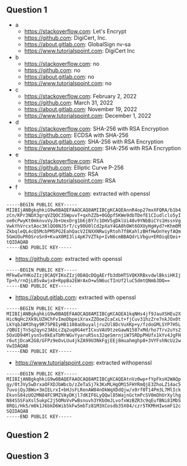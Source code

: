 ## Question 1
- a
  - https://stackoverflow.com: Let's Encrypt
  - https://github.com: DigiCert, Inc.
  - https://about.gitlab.com: GlobalSign nv-sa
  - https://www.tutorialspoint.com: DigiCert Inc
- b
  - https://stackoverflow.com: no 
  - https://github.com: no 
  - https://about.gitlab.com: no 
  - https://www.tutorialspoint.com: no
- c
  - https://stackoverflow.com: February 2, 2022
  - https://github.com: March 31, 2022
  - https://about.gitlab.com: November 19, 2022 
  - https://www.tutorialspoint.com: December 1, 2022
- d
  - https://stackoverflow.com: SHA-256 with RSA Encryption 
  - https://github.com: ECDSA with SHA-256 
  - https://about.gitlab.com: SHA-256 with RSA Encryption
  - https://www.tutorialspoint.com: SHA-256 with RSA Encryption
- e
  - https://stackoverflow.com: RSA 
  - https://github.com: Elliptic Curve P-256
  - https://about.gitlab.com: RSA
  - https://www.tutorialspoint.com: RSA
- f
  - https://stackoverflow.com: extracted with openssl
```
-----BEGIN PUBLIC KEY-----
MIIBIjANBgkqhkiG9w0BAQEFAAOCAQ8AMIIBCgKCAQEAnnR4op27mxXFQRA/b1b4
zCn/KPr3NDX3grqVZQOC35WpvvT+qxhZZb+0GQpf5KWe9dbTDefE1CIudlclo5yI
oe0cPwyKt0mknvuVyJb+UexDrg1b6jBY7c1OHV5gDklUi48v9YNbBiCYs1HssnVg
VwkYhVrcxtAoc3KlQO8NJ5rT/cy90U0lCd2pXaY4GA8hOWt6OXUyHgHyd7+Khm0M
ZkbqleQL4cQ5McbPM5PG2EahQacV2INXXNRwiyRtoh7f8KahlzBHfHwOnYeyfAQm
5GmUOuPROSroSn9+KvaX0MI3li4pK7VZTkp+IvN6cmBBAQdrLVbgu+EROiqEQei+
tQIDAQAB
-----END PUBLIC KEY-----
```
  - https://github.com: extracted with openssl
```
-----BEGIN PUBLIC KEY-----
MFkwEwYHKoZIzj0CAQYIKoZIzj0DAQcDQgAErfb3dbHTSVQKXRBxvdwlBksiHKIj
Tp+h/rnQjL05vAwjx8+RppBa2EWrAxO+wSN6ucTInUf2luC5dmtQNmb3DQ==
-----END PUBLIC KEY-----
```
  - https://about.gitlab.com: extracted with openssl
```
-----BEGIN PUBLIC KEY-----
MIIBIjANBgkqhkiG9w0BAQEFAAOCAQ8AMIIBCgKCAQEA1kqNHs4jf9JauXSHEu2X
HicNqHc2Xk9LUZHChFvImoDbpeiXraxZZOoeZcaCxLt+fjCuv31hzZre7nkJOx0t
LkYqbJAM3hqy9R75PBIyHB1108aUbuyaljru2Ul8DcVuXKp+y/fzdoGMLSYP7H5L
/QBUIjTnSq2qyn23AbLcZq2uq0G4eYICxuVAU9tzeGawN1587xMd/ho7Trv2uYs2
5OxUD94Mlysn5v0kEaTbMrWGvYyaruR5ss32qeSmrnjiW7SRDpPHUfx1kYv4JgFH
r6utjDcaK2G8/GFPz9eOvLUu4jkZA99U3NkFgjEEj8muahmghp8+3VYFshNcUz2w
VwIDAQAB
-----END PUBLIC KEY-----
```
  - https://www.tutorialspoint.com: extracted withopenssl
```
-----BEGIN PUBLIC KEY-----
MIIBIjANBgkqhkiG9w0BAQEFAAOCAQ8AMIIBCgKCAQEAtnVz0wp+fYpFksH2WAQp
gy/0tJVy5wDrxaOFXDJbWbcb/zZeTaSj7k3KxMLHgOM15FHYRmQjE3ZhoLZ14ac5
7uvojQyJBWu+3mIELrxI+bHJsFLRenAW84nOkWqXDdQjw/x0rf0T14Pm3L7MlIck
EkvnS84zUO2MN84FC9MZVAyDKjl7dKIF6LyQQwl85WajnGctmPcSV0mOhUrXylhg
N84SSSFaXsl5ukpC2j5OMoVvPwBsnuvh3YKbOmJLvofxWzBZR3c9qEufBNi81MbS
8RQi/Hk5/m0k1J6bkD6Wib5kFw5mbTz81M3XCosdb35X04/czr5TKMhHIwsmF12c
SQIDAQAB
-----END PUBLIC KEY-----
```
## Question 2

## Question 3
